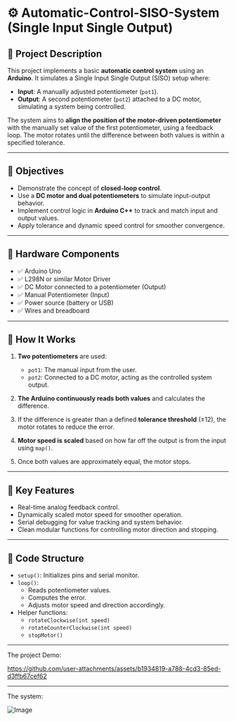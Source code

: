 

# ⚙️ Automatic-Control-SISO-System (Single Input Single Output)

## 📌 Project Description

This project implements a basic **automatic control system** using an **Arduino**. It simulates a Single Input Single Output (SISO) setup where:

- **Input**: A manually adjusted potentiometer (`pot1`).
- **Output**: A second potentiometer (`pot2`) attached to a DC motor, simulating a system being controlled.

The system aims to **align the position of the motor-driven potentiometer** with the manually set value of the first potentiometer, using a feedback loop. The motor rotates until the difference between both values is within a specified tolerance.

---

## 🎯 Objectives

- Demonstrate the concept of **closed-loop control**.
- Use a **DC motor and dual potentiometers** to simulate input-output behavior.
- Implement control logic in **Arduino C++** to track and match input and output values.
- Apply tolerance and dynamic speed control for smoother convergence.

---

## 🔧 Hardware Components

- ✅ Arduino Uno
- ✅ L298N or similar Motor Driver
- ✅ DC Motor connected to a potentiometer (Output)
- ✅ Manual Potentiometer (Input)
- ✅ Power source (battery or USB)
- ✅ Wires and breadboard

---

## 🧠 How It Works

1. **Two potentiometers** are used:
   - `pot1`: The manual input from the user.
   - `pot2`: Connected to a DC motor, acting as the controlled system output.

2. **The Arduino continuously reads both values** and calculates the difference.

3. If the difference is greater than a defined **tolerance threshold** (±12), the motor rotates to reduce the error.

4. **Motor speed is scaled** based on how far off the output is from the input using `map()`.

5. Once both values are approximately equal, the motor stops.

---

## 🧪 Key Features

- Real-time analog feedback control.
- Dynamically scaled motor speed for smoother operation.
- Serial debugging for value tracking and system behavior.
- Clean modular functions for controlling motor direction and stopping.

---

## 🚀 Code Structure

- `setup()`: Initializes pins and serial monitor.
- `loop()`: 
  - Reads potentiometer values.
  - Computes the error.
  - Adjusts motor speed and direction accordingly.
- Helper functions:
  - `rotateClockwise(int speed)`
  - `rotateCounterClockwise(int speed)`
  - `stopMotor()`

---

The project Demo:




https://github.com/user-attachments/assets/b1934819-a788-4cd3-85ed-d3ffb67cef62









------------------------------------------------------------------------

The system:



![Image](https://github.com/user-attachments/assets/3b480b76-75f1-45d1-8370-819111f51892)






